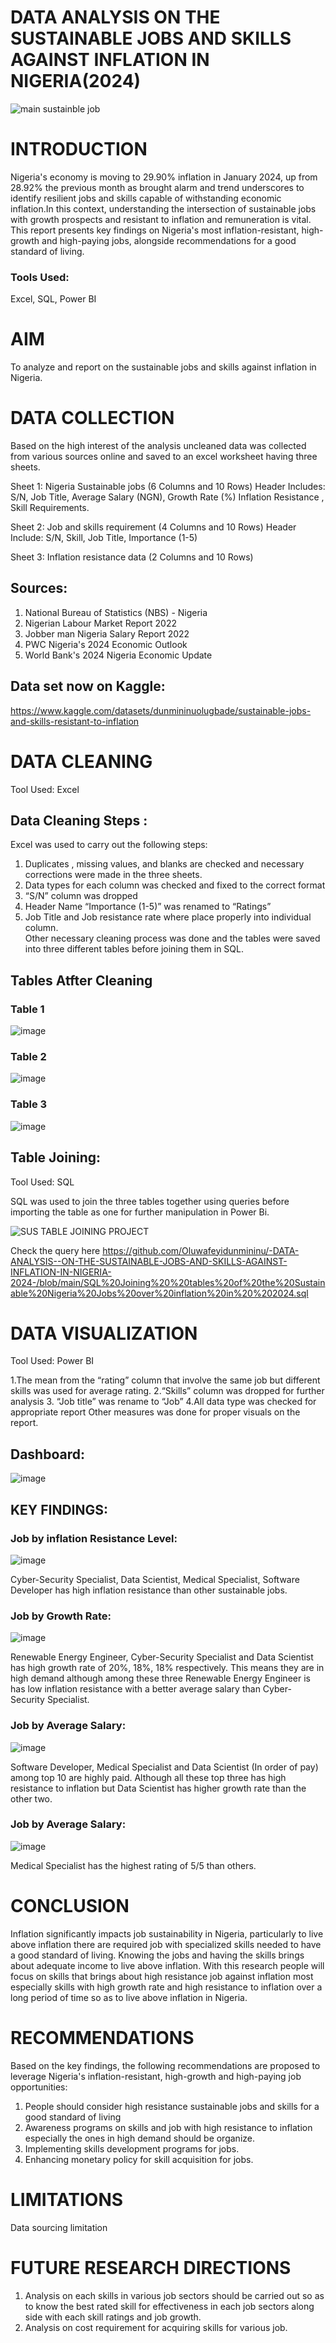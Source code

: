 # DATA ANALYSIS ON THE SUSTAINABLE JOBS AND SKILLS AGAINST INFLATION IN NIGERIA(2024)
![main sustainble job](https://github.com/user-attachments/assets/6980c91c-0f7b-4da7-bd36-28d35ed3878a)
# INTRODUCTION
Nigeria's economy is moving to 29.90% inflation in January 2024, up from 28.92% the previous month as brought alarm and  trend underscores to identify resilient jobs and skills capable of withstanding economic inflation.In this context, understanding the intersection of  sustainable jobs with growth prospects and resistant to inflation and remuneration is vital. This report presents key findings on Nigeria's most inflation-resistant, high-growth and high-paying jobs, alongside recommendations for a good standard of living.
### Tools Used:
Excel, SQL, Power BI	

# AIM
To analyze and report on the sustainable jobs and skills against inflation in Nigeria.

# DATA COLLECTION
Based on the high interest of the analysis  uncleaned data was collected from various sources online and saved to an excel worksheet having three sheets.

Sheet 1:  Nigeria Sustainable jobs  (6 Columns and 10 Rows)
Header Includes: S/N, Job Title,  Average Salary (NGN), Growth Rate (%) Inflation Resistance , Skill Requirements.

Sheet 2: Job and skills requirement  (4 Columns and 10 Rows)
Header Include: S/N, Skill, Job Title, Importance (1-5)

Sheet 3:  Inflation resistance data  (2 Columns and 10 Rows)
## Sources:
1. National Bureau of Statistics (NBS) - Nigeria
2. Nigerian Labour Market Report 2022
3. Jobber man Nigeria Salary Report 2022
4. PWC Nigeria's 2024 Economic Outlook
5. World Bank's 2024 Nigeria Economic Update
## Data set now on Kaggle:
https://www.kaggle.com/datasets/dunmininuolugbade/sustainable-jobs-and-skills-resistant-to-inflation

# DATA CLEANING 
Tool Used: Excel
## Data Cleaning Steps :

Excel was used to carry out the following steps:

1. Duplicates , missing values,  and blanks are checked  and necessary corrections  were made in the three sheets.
2. Data types for each column was checked and fixed to the correct format 
3. “S/N” column was dropped 
4. Header Name “Importance (1-5)” was renamed to “Ratings”
5. Job  Title and Job resistance rate where place properly into individual column.  
Other necessary cleaning process was done and the tables were saved into three different tables  before joining them in SQL.

## Tables Atfter Cleaning

### Table 1
![image](https://github.com/user-attachments/assets/35e79713-5a69-467a-bfcf-7e8324dbf7c4)

### Table 2
![image](https://github.com/user-attachments/assets/6cec08cc-00b3-4a19-aaa3-dae8f530fafc)

### Table 3
![image](https://github.com/user-attachments/assets/e9df04ad-1c82-45e0-9efa-e5f8e40c3c75)

## Table Joining:
Tool Used: SQL

SQL was used to join the three tables together using queries before importing the table as one for further manipulation in Power Bi.

![SUS  TABLE JOINING  PROJECT ](https://github.com/user-attachments/assets/5f43b783-a884-44e4-a3b5-59da719ca17b)

Check the query here
https://github.com/Oluwafeyidunmininu/-DATA-ANALYSIS--ON-THE-SUSTAINABLE-JOBS-AND-SKILLS-AGAINST-INFLATION-IN-NIGERIA-2024-/blob/main/SQL%20Joining%20%20tables%20of%20the%20Sustainable%20Nigeria%20Jobs%20over%20inflation%20in%20%202024.sql 

# DATA VISUALIZATION
Tool Used: Power BI

1.The  mean from the “rating” column  that involve  the same  job but different skills was used for average rating.
2.“Skills” column was dropped for further analysis 
3. “Job title” was rename to “Job”
4.All data type was checked for appropriate report
Other  measures was done for proper visuals on the report.

## Dashboard:
![image](https://github.com/user-attachments/assets/d8645cee-a08c-49bb-9259-1025d5074b63)

## KEY FINDINGS:
### Job by inflation Resistance Level:
![image](https://github.com/user-attachments/assets/f01f976f-7e77-41de-bca1-507d969b671b)

Cyber-Security Specialist, Data Scientist, Medical Specialist, Software Developer has high inflation resistance than other sustainable jobs.

### Job by Growth Rate:
![image](https://github.com/user-attachments/assets/f7debe2e-8817-4206-92eb-cedae402b645)

Renewable Energy Engineer, Cyber-Security Specialist and Data Scientist has high growth rate of 20%, 18%, 18% respectively. This means they are in high demand although among these three Renewable Energy Engineer is has low inflation resistance with a better average salary than Cyber-Security Specialist. 

### Job by Average Salary:
![image](https://github.com/user-attachments/assets/f4e7e5eb-e34a-47d6-a4d7-25e15c3b4354)

Software Developer, Medical Specialist and Data Scientist (In order of pay) among top 10 are highly paid. Although all these top three has high resistance to inflation but Data Scientist has higher growth rate than the other two.

### Job by Average Salary:
![image](https://github.com/user-attachments/assets/4a16e201-c2a6-4cf1-b85f-6adc77b1bdc5)

Medical Specialist has the highest rating of 5/5 than others.

# CONCLUSION
Inflation significantly impacts job sustainability in Nigeria, particularly to live above inflation there are required job with specialized skills needed to  have a good standard of living. Knowing the jobs and  having the skills brings about adequate income to live above inflation. With this research people will focus on skills that brings about high resistance job against inflation most especially skills with high growth rate and high resistance to inflation over a long period of time so as to live above inflation in Nigeria.

# RECOMMENDATIONS
Based on the key findings, the following recommendations are proposed to leverage Nigeria's inflation-resistant, high-growth and high-paying job opportunities:
1. People should consider high resistance sustainable jobs and skills for a good standard of living 
2. Awareness programs on skills and job with high resistance to inflation especially the ones in high demand should be organize.
3. Implementing skills development programs for jobs.
4. Enhancing monetary policy for skill acquisition for jobs.

# LIMITATIONS
Data sourcing limitation

# FUTURE RESEARCH DIRECTIONS
1. Analysis on  each skills in various job sectors should be carried out so as to know the best  rated skill for effectiveness in each job sectors along side with each skill ratings and job growth.
2. Analysis on cost requirement for acquiring skills for various job.

